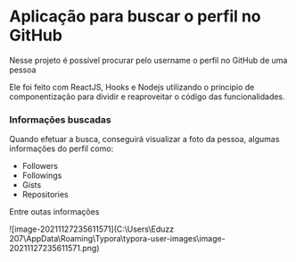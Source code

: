 # Aplicação para buscar o perfil no GitHub

Nesse projeto é possível procurar pelo username o perfil no GitHub de uma pessoa



Ele foi feito com ReactJS, Hooks e Nodejs utilizando o principio de componentização para dividir e reaproveitar o código das funcionalidades.



### Informações buscadas

Quando efetuar a busca, conseguirá visualizar a foto da pessoa, algumas informações do perfil como:

- Followers
- Followings
- Gists
- Repositories

Entre outas informações

![image-20211127235611571](C:\Users\Eduzz 207\AppData\Roaming\Typora\typora-user-images\image-20211127235611571.png)



